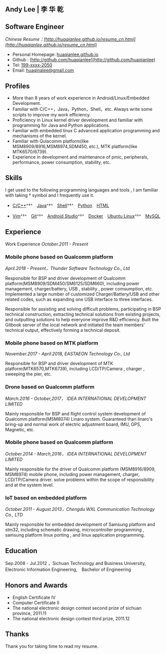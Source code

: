 Andy Lee | 李 华 乾
-----------------------

Software Engineer
-----------------------
*Chinese Resume：[http://huaqianlee.github.io/resume_cn.html](http://huaqianlee.github.io/resume_cn.html)*

- Personal Homepage: [huaqianlee.github.io](http://huaqianlee.github.io)
- Github : [http://github.com/huaqianlee](http://github.com/huaqianlee)
- Tel: [199-xxxx-2050](tel://199-xxxx-2050)
- Email: <huaqinalee@gmail.com>

Profiles
------------------
- More than 8 years of work experience in Android/Linux/Embedded Development.
- Familiar with C/C++，Java，Python，Shell，etc. Always write some scripts to improve my work efficiency.
- Proficiency in Linux kernel driver development and familiar with programming for Java and Python applications.
- Familiar with embedded linux C advanced application programming and mechanisms of the kernel.
- Familiar with Qulacomm platform(like MSM8909/8916,MSM8974,SDM450, etc.), MTK platform(like MTK6570/6739).
- Experience in development and maintenance of pmic, peripherals, performance, power consumption, stability, etc.

Skills
------------------
I get used to the following programming languages and tools , I am familiar with taking † symbol and I frequently use it.

- [C/C++](http://www.cplusplus.com/)^†^　[Java](https://www.java.com/en/)^†^　[Shell](http://zh.wikipedia.org/wiki/Unix_shell)^†^　[Python](https://www.python.org/)　[HTML](https://html.spec.whatwg.org/multipage/)

- [Vim](http://www.vim.org)^†^　[Git](http://git-scm.com)^†^　[Android Studio]()^†^　[Docker](https://www.docker.com/)　[Ubuntu Linux](http://ubuntu.com)^†^　[MySQL](http://mysql.com)

Experience
----------
Work Experience *October.2011 - Present*

### **Mobile phone based on Qualcomm platform**  

*April.2018 - Present，Thunder Software Technology Co., Ltd*  

Responsible for BSP and driver development of Qualcomm platform(MSM8909/SDM450/SM6125/SDM660), including power management, charger/battery, USB , stability , power comsumption, etc. Implemented a large number of customized Charger/Battery/USB and other related codes, such as expanding one USB interface to three interfaces.

Responsible for assisting and solving difficult problems, participating in BSP technical construction, extracting technical solutions from existing projects, and outputting solutions to help everyone improve R&D efficiency. Built the Gitbook server of the local network and initiated the team members' technical output, effectively forming a technical deposit.

### **Mobile phone based on MTK platform** 

*November.2017 - April.2018, EASTAEON Technology Co., Ltd*

Responsible for BSP and driver development of MTK platform(MTK6570,MTK6739), including LCD/TP/Camera  , charger , sweeping the pier, etc. 

### **Drone based on Qualcomm platform**  

*March.2016 - October,2017， IDEA INTERNATIONAL DEVELOPMENT LIMITED*  

Mainly responsible for BSP and flight control system development of Qualcomm platform(MSM8074) Linaro system. Guaranteed than linaro's bring-up and normal work of electric adjustment board, IMU, GPS, Magnetic, etc.

### **Mobile phone based on Qualcomm platform**  

*October.2014 - March,2016， IDEA INTERNATIONAL DEVELOPMENT LIMITED*

Mainly responsible for the driver of Qualcomm platform (MSM8916/8909, MSM8974) mobile phone, including power management, charger, LCD/TP/Camera driver. solve problems within the scope of responsibility and at the system level.

### **IoT based on embedded platform**  

*October.2011 - August.2013，Chengdu WXL Communication Technology Co., LTD*

Mainly responsible for embedded development of Samsung platform and stm32, including schematic drawing, microcontroller programming , samsung platform linux porting , and linux application programming.

Education
---------
Sep.2008 - Jul.2012 ，Sichuan Technology and Business University,　Electronic Information Engineering,　Bachelor of Engineering

Honors and Awards
---------
- English Certificate IV
- Computer Certificate II
- The national electronic design contest second prize of sichuan province, 2011.11
- The national electronic design contest third prize, 2011.12

Thanks
---------
Thank you for taking time to read my resume.
